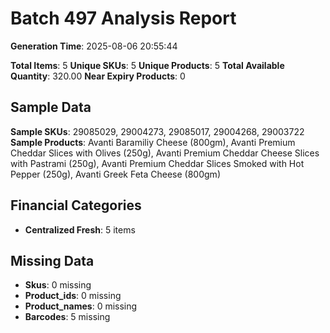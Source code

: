# Batch 497 Analysis Report

**Generation Time**: 2025-08-06 20:55:44

**Total Items**: 5
**Unique SKUs**: 5
**Unique Products**: 5
**Total Available Quantity**: 320.00
**Near Expiry Products**: 0

## Sample Data
**Sample SKUs**: 29085029, 29004273, 29085017, 29004268, 29003722
**Sample Products**: Avanti Baramiliy Cheese (800gm), Avanti Premium Cheddar Slices with Olives (250g), Avanti Premium Cheddar Cheese Slices with Pastrami (250g), Avanti Premium Cheddar Slices Smoked with Hot Pepper (250g), Avanti Greek Feta Cheese (800gm)

## Financial Categories
- **Centralized Fresh**: 5 items

## Missing Data
- **Skus**: 0 missing
- **Product_ids**: 0 missing
- **Product_names**: 0 missing
- **Barcodes**: 5 missing
